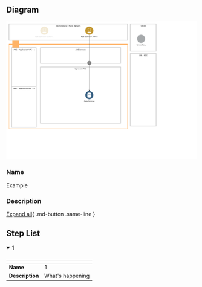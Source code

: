 
## Diagram

![Example](../img/aodusagescenario_2lAyqgvkOyT_B18mG8_Wo.png)

### Name


Example


### Description



[Expand all](#){ .md-button .same-line }

## Step List


    

<details open markdown=1>
<summary markdown="span">1</summary>

<table>
    <caption></caption>
    <thead>
        <tr>
            <th></th>
            <th></th>
        </tr>
    </thead>
    <tr>
        <td> <strong>Name</strong> </td>
        <td>1</td>
    </tr>
    <tr>
        <td> <strong>Description</strong> </td>
        <td>What's happening<br></td>
    </tr>
</table>


</details>


    


